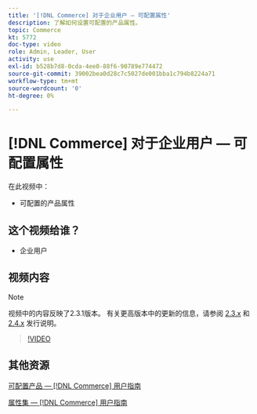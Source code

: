 ```yaml
---
title: '[!DNL Commerce] 对于企业用户 — 可配置属性'
description: 了解如何设置可配置的产品属性。
topic: Commerce
kt: 5772
doc-type: video
role: Admin, Leader, User
activity: use
exl-id: b528b7d8-0cda-4ee0-88f6-90789e774472
source-git-commit: 39002bea0d28c7c5027de001bba1c794b8224a71
workflow-type: tm+mt
source-wordcount: '0'
ht-degree: 0%

---
```


# [!DNL Commerce] 对于企业用户 — 可配置属性

在此视频中：

- 可配置的产品属性

## 这个视频给谁？

- 企业用户

## 视频内容

>[!NOTE]
>
>视频中的内容反映了2.3.1版本。 有关更高版本中的更新的信息，请参阅 [ 2.3.x](https://devdocs.magento.com/guides/v2.3/release-notes/bk-release-notes.html) 和 [2.4.x](https://devdocs.magento.com/guides/v2.4/release-notes/bk-release-notes.html) 发行说明。

>[!VIDEO](https://video.tv.adobe.com/v/35957?quality=12&learn=on)

## 其他资源

[可配置产品 —  [!DNL Commerce] 用户指南](https://docs.magento.com/user-guide/catalog/product-create-configurable.html)

[属性集 —  [!DNL Commerce] 用户指南](https://docs.magento.com/user-guide/stores/attribute-sets.html)
